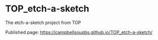 # TOP_etch-a-sketch
The etch-a-sketch project from TOP

Published page: https://campbellsoupbs.github.io/TOP_etch-a-sketch/